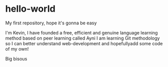# hello-world
My first repository, hope it's gonna be easy

I'm Kevin, I have founded a free, efficient and genuine language learning method based on peer learning called Ayni
I am learning Git methodology so I can better understand web-development and hopefullyadd some code of my own!

Big bisous
